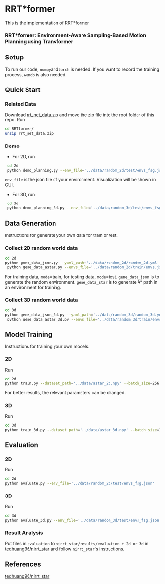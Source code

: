 # RRT*former

This is the implementation of RRT*former

### RRT*former: Environment-Aware Sampling-Based Motion Planning using Transformer

## Setup
To run our code, `numpy`and`torch` is needed. If you want to record the training process, `wandb` is also needed.

## Quick Start

### Related Data
Download [rrt_net_data.zip](https://drive.google.com/file/d/1-1GqCMNWjuwJkmsNNJ0gX-vPvRRLpuhh/view?usp=drive_link) and move the zip file into the root folder of this repo. Run
```bash
cd RRTformer/
unzip rrt_net_data.zip
```

### Demo
- For 2D, run
```bash
 cd 2d
 python demo_planning.py --env_file='../data/random_2d/test/envs_fsg.json'
```
`env_file` is the json file of your environment. Visualization will be shown in GUI.

- For 3D, run
```bash
 cd 3d
 python demo_planning_3d.py --env_file='../data/random_3d/test/envs_fsg.json'
```
## Data Generation
Instructions for generate your own data for train or test.

### Collect 2D random world data
```bash
cd 2d
python gene_data_json.py --yaml_path='../data/random_2d/random_2d.yml' --json_path='../data/random_2d/test/envs.json' --mode='test'
 python gene_data_astar.py --envs_file='../data/random_2d/train/envs.json' # For train
```

For training data, `mode`=train, for testing data, `mode`=test. `gene_data_json` is to generate the random environment. `gene_data_star` is to generate A* path in an environment for training.

### Collect 3D random world data

```bash
cd 3d
python gene_data_json_3d.py --yaml_path='../data/random_3d/random_3d.yml' --json_path='../data/random_3d/test/envs.json' --mode='test'
 python gene_data_astar_3d.py --envs_file='../data/random_3d/train/envs.json' # For train
```

## Model Training
Instructions for training your own models.

### 2D
Run
```bash
cd 2d
python train.py --dataset_path='../data/astar_2d.npy' --batch_size=256 --epochs=2000 --lr=0.0001 --checkpoint_dir='../checkpoint/2d'
```
For better results, the relevant parameters can be changed.

### 3D

Run

```bash
cd 3d
python train_3d.py --dataset_path='../data/astar_3d.npy' --batch_size=128 --epochs=2000 --lr=0.0001 --checkpoint_dir='../checkpoint/3d'
```

## Evaluation

### 2D
Run
```bash
cd 2d
python evaluate.py --env_file='../data/random_2d/test/envs_fsg.json'
```
### 3D
Run
```bash
cd 3d
python evaluate_3d.py --env_file='../data/random_3d/test/envs_fsg.json'
```

### Result Analysis
Put files in `evaluation` to `nirrt_star/results/evaluation + 2d or 3d` in [tedhuang96/nirrt_star](https://github.com/tedhuang96/nirrt_star) and follow `nirrt_star`'s instructions.


## References

[tedhuang96/nirrt_star](https://github.com/tedhuang96/nirrt_star)

